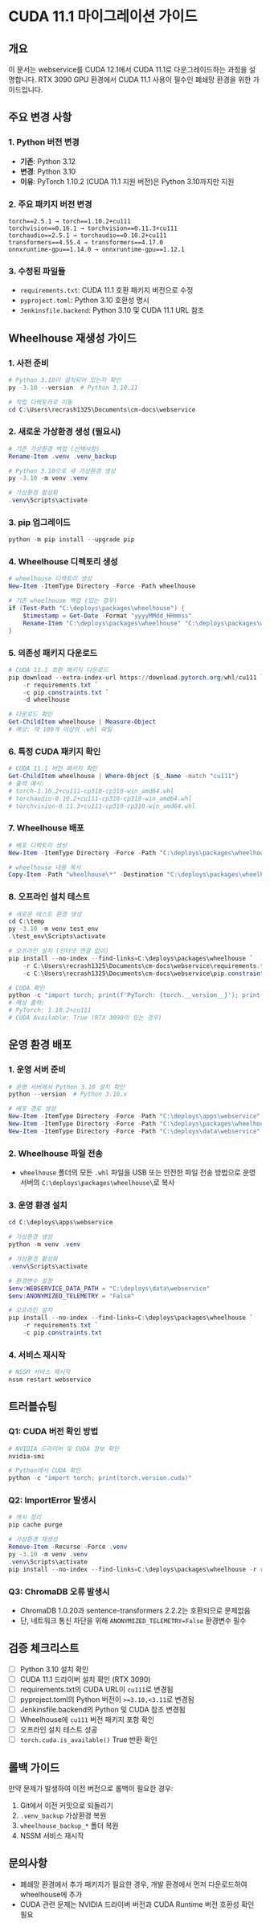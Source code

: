 # CUDA 11.1 마이그레이션 가이드

## 개요
이 문서는 webservice를 CUDA 12.1에서 CUDA 11.1로 다운그레이드하는 과정을 설명합니다.
RTX 3090 GPU 환경에서 CUDA 11.1 사용이 필수인 폐쇄망 환경을 위한 가이드입니다.

## 주요 변경 사항

### 1. Python 버전 변경
- **기존**: Python 3.12
- **변경**: Python 3.10
- **이유**: PyTorch 1.10.2 (CUDA 11.1 지원 버전)은 Python 3.10까지만 지원

### 2. 주요 패키지 버전 변경
```
torch==2.5.1 → torch==1.10.2+cu111
torchvision==0.16.1 → torchvision==0.11.3+cu111
torchaudio==2.5.1 → torchaudio==0.10.2+cu111
transformers==4.55.4 → transformers==4.17.0
onnxruntime-gpu==1.14.0 → onnxruntime-gpu==1.12.1
```

### 3. 수정된 파일들
- `requirements.txt`: CUDA 11.1 호환 패키지 버전으로 수정
- `pyproject.toml`: Python 3.10 호환성 명시
- `Jenkinsfile.backend`: Python 3.10 및 CUDA 11.1 URL 참조

## Wheelhouse 재생성 가이드

### 1. 사전 준비
```powershell
# Python 3.10이 설치되어 있는지 확인
py -3.10 --version  # Python 3.10.11

# 작업 디렉토리로 이동
cd C:\Users\recrash1325\Documents\cm-docs\webservice
```

### 2. 새로운 가상환경 생성 (필요시)
```powershell
# 기존 가상환경 백업 (선택사항)
Rename-Item .venv .venv_backup

# Python 3.10으로 새 가상환경 생성
py -3.10 -m venv .venv

# 가상환경 활성화
.venv\Scripts\activate
```

### 3. pip 업그레이드
```powershell
python -m pip install --upgrade pip
```

### 4. Wheelhouse 디렉토리 생성
```powershell
# wheelhouse 디렉토리 생성
New-Item -ItemType Directory -Force -Path wheelhouse

# 기존 wheelhouse 백업 (있는 경우)
if (Test-Path "C:\deploys\packages\wheelhouse") {
    $timestamp = Get-Date -Format "yyyyMMdd_HHmmss"
    Rename-Item "C:\deploys\packages\wheelhouse" "C:\deploys\packages\wheelhouse_backup_$timestamp"
}
```

### 5. 의존성 패키지 다운로드
```powershell
# CUDA 11.1 호환 패키지 다운로드
pip download --extra-index-url https://download.pytorch.org/whl/cu111 `
    -r requirements.txt `
    -c pip.constraints.txt `
    -d wheelhouse

# 다운로드 확인
Get-ChildItem wheelhouse | Measure-Object
# 예상: 약 100개 이상의 .whl 파일
```

### 6. 특정 CUDA 패키지 확인
```powershell
# CUDA 11.1 버전 패키지 확인
Get-ChildItem wheelhouse | Where-Object {$_.Name -match "cu111"}
# 출력 예시:
# torch-1.10.2+cu111-cp310-cp310-win_amd64.whl
# torchaudio-0.10.2+cu111-cp310-cp310-win_amd64.whl
# torchvision-0.11.3+cu111-cp310-cp310-win_amd64.whl
```

### 7. Wheelhouse 배포
```powershell
# 배포 디렉토리 생성
New-Item -ItemType Directory -Force -Path "C:\deploys\packages\wheelhouse"

# wheelhouse 내용 복사
Copy-Item -Path "wheelhouse\*" -Destination "C:\deploys\packages\wheelhouse\" -Force
```

### 8. 오프라인 설치 테스트
```powershell
# 새로운 테스트 환경 생성
cd C:\temp
py -3.10 -m venv test_env
.\test_env\Scripts\activate

# 오프라인 설치 (인터넷 연결 없이)
pip install --no-index --find-links=C:\deploys\packages\wheelhouse `
    -r C:\Users\recrash1325\Documents\cm-docs\webservice\requirements.txt `
    -c C:\Users\recrash1325\Documents\cm-docs\webservice\pip.constraints.txt

# CUDA 확인
python -c "import torch; print(f'PyTorch: {torch.__version__}'); print(f'CUDA Available: {torch.cuda.is_available()}')"
# 예상 출력:
# PyTorch: 1.10.2+cu111
# CUDA Available: True (RTX 3090이 있는 경우)
```

## 운영 환경 배포

### 1. 운영 서버 준비
```powershell
# 운영 서버에서 Python 3.10 설치 확인
python --version  # Python 3.10.x

# 배포 경로 생성
New-Item -ItemType Directory -Force -Path "C:\deploys\apps\webservice"
New-Item -ItemType Directory -Force -Path "C:\deploys\packages\wheelhouse"
New-Item -ItemType Directory -Force -Path "C:\deploys\data\webservice"
```

### 2. Wheelhouse 파일 전송
- `wheelhouse` 폴더의 모든 `.whl` 파일을 USB 또는 안전한 파일 전송 방법으로 운영 서버의 `C:\deploys\packages\wheelhouse\`로 복사

### 3. 운영 환경 설치
```powershell
cd C:\deploys\apps\webservice

# 가상환경 생성
python -m venv .venv

# 가상환경 활성화
.venv\Scripts\activate

# 환경변수 설정
$env:WEBSERVICE_DATA_PATH = "C:\deploys\data\webservice"
$env:ANONYMIZED_TELEMETRY = "False"

# 오프라인 설치
pip install --no-index --find-links=C:\deploys\packages\wheelhouse `
    -r requirements.txt `
    -c pip.constraints.txt
```

### 4. 서비스 재시작
```powershell
# NSSM 서비스 재시작
nssm restart webservice
```

## 트러블슈팅

### Q1: CUDA 버전 확인 방법
```powershell
# NVIDIA 드라이버 및 CUDA 정보 확인
nvidia-smi

# Python에서 CUDA 확인
python -c "import torch; print(torch.version.cuda)"
```

### Q2: ImportError 발생시
```powershell
# 캐시 정리
pip cache purge

# 가상환경 재생성
Remove-Item -Recurse -Force .venv
py -3.10 -m venv .venv
.venv\Scripts\activate
pip install --no-index --find-links=C:\deploys\packages\wheelhouse -r requirements.txt -c pip.constraints.txt
```

### Q3: ChromaDB 오류 발생시
- ChromaDB 1.0.20과 sentence-transformers 2.2.2는 호환되므로 문제없음
- 단, 네트워크 통신 차단을 위해 `ANONYMIZED_TELEMETRY=False` 환경변수 필수

## 검증 체크리스트

- [ ] Python 3.10 설치 확인
- [ ] CUDA 11.1 드라이버 설치 확인 (RTX 3090)
- [ ] requirements.txt의 CUDA URL이 `cu111`로 변경됨
- [ ] pyproject.toml의 Python 버전이 `>=3.10,<3.11`로 변경됨
- [ ] Jenkinsfile.backend의 Python 및 CUDA 참조 변경됨
- [ ] Wheelhouse에 `cu111` 버전 패키지 포함 확인
- [ ] 오프라인 설치 테스트 성공
- [ ] `torch.cuda.is_available()` True 반환 확인

## 롤백 가이드

만약 문제가 발생하여 이전 버전으로 롤백이 필요한 경우:

1. Git에서 이전 커밋으로 되돌리기
2. `.venv_backup` 가상환경 복원
3. `wheelhouse_backup_*` 폴더 복원
4. NSSM 서비스 재시작

## 문의사항
- 폐쇄망 환경에서 추가 패키지가 필요한 경우, 개발 환경에서 먼저 다운로드하여 wheelhouse에 추가
- CUDA 관련 문제는 NVIDIA 드라이버 버전과 CUDA Runtime 버전 호환성 확인 필요